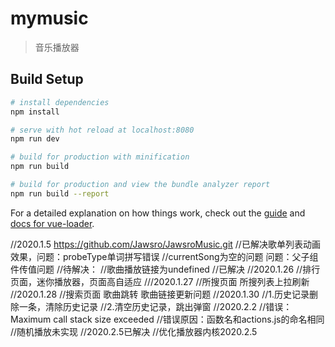 # mymusic

> 音乐播放器

## Build Setup

``` bash
# install dependencies
npm install

# serve with hot reload at localhost:8080
npm run dev

# build for production with minification
npm run build

# build for production and view the bundle analyzer report
npm run build --report
```

For a detailed explanation on how things work, check out the [guide](http://vuejs-templates.github.io/webpack/) and [docs for vue-loader](http://vuejs.github.io/vue-loader).

//2020.1.5   https://github.com/Jawsro/JawsroMusic.git
//已解决歌单列表动画效果，问题：probeType单词拼写错误
//currentSong为空的问题 问题：父子组件传值问题
//待解决：
//歌曲播放链接为undefined
//已解决
//2020.1.26 
//排行页面，迷你播放器，页面高自适应
///2020.1.27
//所搜页面 所搜列表上拉刷新
//2020.1.28
//搜索页面  歌曲跳转  歌曲链接更新问题
//2020.1.30
//1.历史记录删除一条，清除历史记录
//2.清空历史记录，跳出弹窗
//2020.2.2
//错误：Maximum call stack size exceeded
//错误原因：函数名和actions.js的命名相同 
//随机播放未实现
//2020.2.5已解决
//优化播放器内核2020.2.5